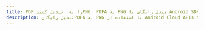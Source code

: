 ---title: PDF را به  تبدیل کنیدPNG، PDFA به PNG مبدل رایگان یا Android SDKdescription: تبدیل رایگانPDFA به PNG با استفاده از Android Cloud APIs & SDK همچنین اسناد PDF را در Cloud ایجاد، ویرایش و رندر کنید.---